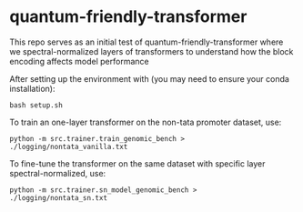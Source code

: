 # quantum-friendly-transformer

This repo serves as an initial test of quantum-friendly-transformer where we spectral-normalized layers of transformers to understand how the block encoding affects model performance

After setting up the environment with (you may need to ensure your conda installation):

```
bash setup.sh
```

To train an one-layer transformer on the non-tata promoter dataset, use:

```
python -m src.trainer.train_genomic_bench > ./logging/nontata_vanilla.txt
```

To fine-tune the transformer on the same dataset with specific layer spectral-normalized, use:

```
python -m src.trainer.sn_model_genomic_bench > ./logging/nontata_sn.txt
```
